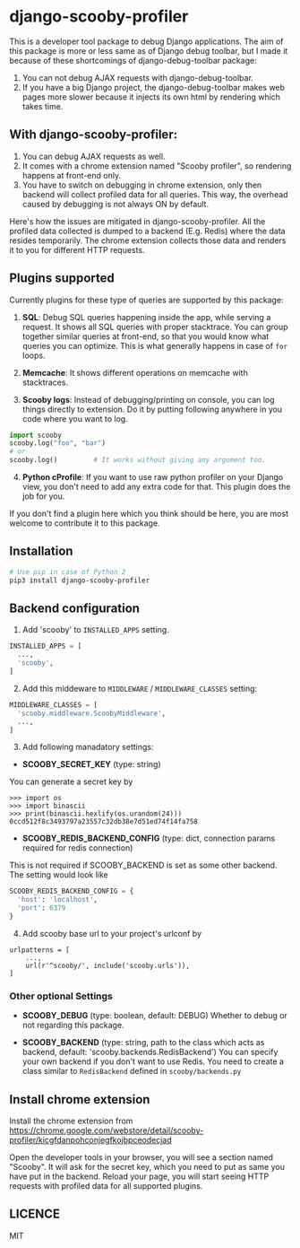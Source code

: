 # django-scooby-profiler

This is a developer tool package to debug Django applications.
The aim of this package is more or less same as of Django debug toolbar,
but I made it because of these shortcomings of django-debug-toolbar package:

1) You can not debug AJAX requests with django-debug-toolbar.
2) If you have a big Django project, the django-debug-toolbar makes web pages more slower
because it injects its own html by rendering which takes time.

## With django-scooby-profiler:

1) You can debug AJAX requests as well.
2) It comes with a chrome extension named "Scooby profiler", so rendering happens at front-end only.
3) You have to switch on debugging in chrome extension, only then backend will collect profiled data for all queries.
This way, the overhead caused by debugging is not always ON by default.

Here's how the issues are mitigated in django-scooby-profiler.
All the profiled data collected is dumped to a backend (E.g. Redis) where the data resides temporarily.
The chrome extension collects those data and renders it to you for different HTTP requests.

## Plugins supported
Currently plugins for these type of queries are supported by this package:

1) **SQL**:
Debug SQL queries happening inside the app, while serving a request. It shows all SQL queries with proper stacktrace.
You can group together similar queries at front-end, so that you would know what queries you can optimize.
This is what generally happens in case of `for` loops.

2) **Memcache**:
It shows different operations on memcache with stacktraces.

3) **Scooby logs**:
Instead of debugging/printing on console, you can log things directly to extension.
Do it by putting following anywhere in you code where you want to log.

```python
import scooby
scooby.log("foo", "bar")
# or
scooby.log()         # It works without giving any argument too.
```

4) **Python cProfile**:
If you want to use raw python profiler on your Django view, you don't need to add any extra code for that.
This plugin does the job for you.

If you don't find a plugin here which you think should be here, you are most welcome to contribute it to this package.

## Installation

```bash
# Use pip in case of Python 2
pip3 install django-scooby-profiler 
```

## Backend configuration

1) Add 'scooby' to `INSTALLED_APPS` setting.
```python
INSTALLED_APPS = [
  ...,
  'scooby',
]
```

2) Add this middeware to `MIDDLEWARE` / `MIDDLEWARE_CLASSES` setting:
```python
MIDDLEWARE_CLASSES = [
  'scooby.middleware.ScoobyMiddleware',
  ...,
]
```

3) Add following manadatory settings:

* **SCOOBY_SECRET_KEY** (type: string)

You can generate a secret key by
```
>>> import os
>>> import binascii
>>> print(binascii.hexlify(os.urandom(24)))
0ccd512f8c3493797a23557c32db38e7d51ed74f14fa758
```


* **SCOOBY_REDIS_BACKEND_CONFIG** (type: dict, connection params required for redis connection)

This is not required if SCOOBY_BACKEND is set as some other backend.
The setting would look like

```python
SCOOBY_REDIS_BACKEND_CONFIG = {
  'host': 'localhost',
  'port': 6379
}
```

4) Add scooby base url to your project's urlconf by

```
urlpatterns = [
    ...,
    url(r'^scooby/', include('scooby.urls')),
]
```

### Other optional Settings

* **SCOOBY_DEBUG** (type: boolean, default: DEBUG)
Whether to debug or not regarding this package.

* **SCOOBY_BACKEND** (type: string, path to the class which acts as backend, default: 'scooby.backends.RedisBackend')
You can specify your own backend if you don't want to use Redis.
You need to create a class similar to `RedisBackend` defined in `scooby/backends.py`


## Install chrome extension
Install the chrome extension from https://chrome.google.com/webstore/detail/scooby-profiler/kicgfdanpohconjegfkojbpceodecjad

Open the developer tools in your browser, you will see a section named "Scooby".
It will ask for the secret key, which you need to put as same you have put in the backend.
Reload your page, you will start seeing HTTP requests with profiled data for all supported plugins.

## LICENCE
MIT
